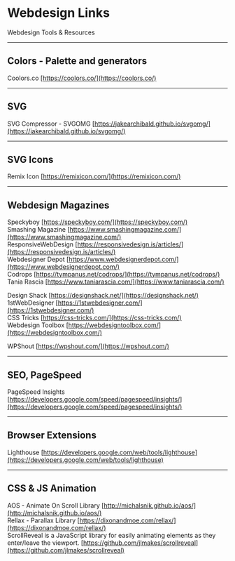 # Webdesign Links
Webdesign Tools & Resources

---

## Colors - Palette and generators

Coolors.co [https://coolors.co/](https://coolors.co/)


---

## SVG

SVG Compressor - SVGOMG [https://jakearchibald.github.io/svgomg/](https://jakearchibald.github.io/svgomg/)  

---

## SVG Icons
Remix Icon [https://remixicon.com/](https://remixicon.com/)


---

## Webdesign Magazines


Speckyboy [https://speckyboy.com/](https://speckyboy.com/)  
Smashing Magazine [https://www.smashingmagazine.com/](https://www.smashingmagazine.com/)  
ResponsiveWebDesign [https://responsivedesign.is/articles/](https://responsivedesign.is/articles/)  
Webdesigner Depot [https://www.webdesignerdepot.com/](https://www.webdesignerdepot.com/)  
Codrops [https://tympanus.net/codrops/](https://tympanus.net/codrops/)  
Tania Rascia [https://www.taniarascia.com/](https://www.taniarascia.com/)   
  
Design Shack [https://designshack.net/](https://designshack.net/)   
1stWebDesigner [https://1stwebdesigner.com/](https://1stwebdesigner.com/)   
CSS Tricks [https://css-tricks.com/](https://css-tricks.com/)    
Webdesign Toolbox [https://webdesigntoolbox.com/](https://webdesigntoolbox.com/)    
  
WPShout [https://wpshout.com/](https://wpshout.com/)  


---

## SEO, PageSpeed

PageSpeed Insights [https://developers.google.com/speed/pagespeed/insights/](https://developers.google.com/speed/pagespeed/insights/)  

---

## Browser Extensions

Lighthouse [https://developers.google.com/web/tools/lighthouse](https://developers.google.com/web/tools/lighthouse)  

---

## CSS & JS Animation
AOS - Animate On Scroll Library [http://michalsnik.github.io/aos/](http://michalsnik.github.io/aos/)   
Rellax - Parallax Library [https://dixonandmoe.com/rellax/](https://dixonandmoe.com/rellax/)   
ScrollReveal is a JavaScript library for easily animating elements as they enter/leave the viewport. [https://github.com/jlmakes/scrollreveal](https://github.com/jlmakes/scrollreveal)
